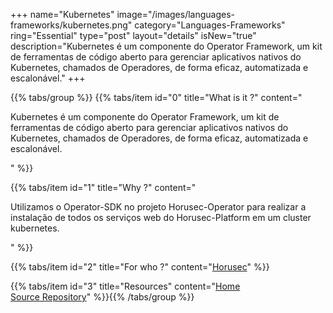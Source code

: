 +++
name="Kubernetes"
image="/images/languages-frameworks/kubernetes.png"
category="Languages-Frameworks"
ring="Essential"
type="post"
layout="details"
isNew="true"
description="Kubernetes é um componente do Operator Framework, um kit de ferramentas de código aberto para gerenciar aplicativos nativos do Kubernetes, chamados de Operadores, de forma eficaz, automatizada e escalonável."
+++

{{% tabs/group %}}
  {{% tabs/item id="0" title="What is it ?" content="<p>Kubernetes é um componente do Operator Framework, um kit de ferramentas de código aberto para gerenciar aplicativos nativos do Kubernetes, chamados de Operadores, de forma eficaz, automatizada e escalonável.</p>" %}}
  
  {{% tabs/item id="1" title="Why ?" content="<p>Utilizamos o Operator-SDK no projeto Horusec-Operator para realizar a instalação de todos os serviços web do Horusec-Platform em um cluster kubernetes.</p>" %}}
  
  {{% tabs/item id="2" title="For who ?" content="<a href='https://horusec.io/site/'>Horusec</a>" %}}

  {{% tabs/item id="3" title="Resources" content="<a href='https://go.dev/blog/wire'>Home</a></br><a href='https://github.com/google/wire'>Source Repository</a>" %}}{{% /tabs/group %}}
